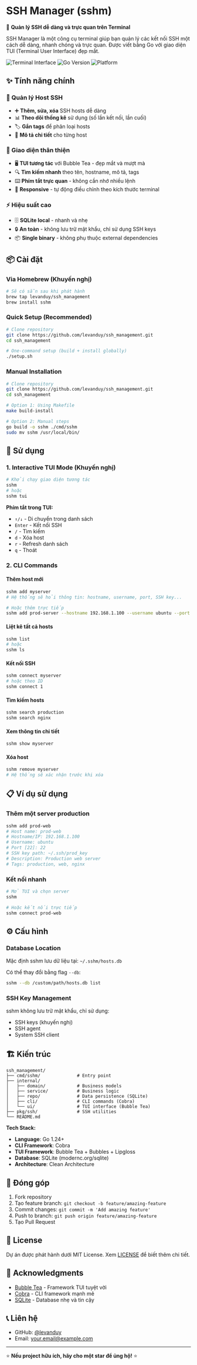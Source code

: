 # SSH Manager (sshm)

🚀 **Quản lý SSH dễ dàng và trực quan trên Terminal**

SSH Manager là một công cụ terminal giúp bạn quản lý các kết nối SSH một cách dễ dàng, nhanh chóng và trực quan. Được viết bằng Go với giao diện TUI (Terminal User Interface) đẹp mắt.

![Terminal Interface](https://img.shields.io/badge/Interface-Terminal%20TUI-blue)
![Go Version](https://img.shields.io/badge/Go-1.24+-green)
![Platform](https://img.shields.io/badge/Platform-macOS%20%7C%20Linux-lightgrey)

## ✨ Tính năng chính

### 🔗 Quản lý Host SSH
- ➕ **Thêm, sửa, xóa** SSH hosts dễ dàng
- 📊 **Theo dõi thống kê** sử dụng (số lần kết nối, lần cuối)
- 🏷️ **Gắn tags** để phân loại hosts
- 📝 **Mô tả chi tiết** cho từng host

### 🎯 Giao diện thân thiện
- 🖥️ **TUI tương tác** với Bubble Tea - đẹp mắt và mượt mà
- 🔍 **Tìm kiếm nhanh** theo tên, hostname, mô tả, tags
- ⌨️ **Phím tắt trực quan** - không cần nhớ nhiều lệnh
- 📱 **Responsive** - tự động điều chỉnh theo kích thước terminal

### ⚡ Hiệu suất cao
- 🗄️ **SQLite local** - nhanh và nhẹ
- 🔒 **An toàn** - không lưu trữ mật khẩu, chỉ sử dụng SSH keys
- 📦 **Single binary** - không phụ thuộc external dependencies

## 📦 Cài đặt

### Via Homebrew (Khuyến nghị)
```bash
# Sẽ có sẵn sau khi phát hành
brew tap levanduy/ssh_management
brew install sshm
```

### Quick Setup (Recommended)
```bash
# Clone repository
git clone https://github.com/levanduy/ssh_management.git
cd ssh_management

# One-command setup (build + install globally)
./setup.sh
```

### Manual Installation
```bash
# Clone repository
git clone https://github.com/levanduy/ssh_management.git
cd ssh_management

# Option 1: Using Makefile
make build-install

# Option 2: Manual steps
go build -o sshm ./cmd/sshm
sudo mv sshm /usr/local/bin/
```

## 🚀 Sử dụng

### 1. Interactive TUI Mode (Khuyến nghị)
```bash
# Khởi chạy giao diện tương tác
sshm
# hoặc
sshm tui
```

**Phím tắt trong TUI:**
- `↑/↓` - Di chuyển trong danh sách
- `Enter` - Kết nối SSH
- `/` - Tìm kiếm
- `d` - Xóa host
- `r` - Refresh danh sách
- `q` - Thoát

### 2. CLI Commands

#### Thêm host mới
```bash
sshm add myserver
# Hệ thống sẽ hỏi thông tin: hostname, username, port, SSH key...

# Hoặc thêm trực tiếp
sshm add prod-server --hostname 192.168.1.100 --username ubuntu --port 22
```

#### Liệt kê tất cả hosts
```bash
sshm list
# hoặc
sshm ls
```

#### Kết nối SSH
```bash
sshm connect myserver
# hoặc theo ID
sshm connect 1
```

#### Tìm kiếm hosts
```bash
sshm search production
sshm search nginx
```

#### Xem thông tin chi tiết
```bash
sshm show myserver
```

#### Xóa host
```bash
sshm remove myserver
# Hệ thống sẽ xác nhận trước khi xóa
```

## 📋 Ví dụ sử dụng

### Thêm một server production
```bash
sshm add prod-web
# Host name: prod-web
# Hostname/IP: 192.168.1.100
# Username: ubuntu
# Port [22]: 22
# SSH key path: ~/.ssh/prod_key
# Description: Production web server
# Tags: production, web, nginx
```

### Kết nối nhanh
```bash
# Mở TUI và chọn server
sshm

# Hoặc kết nối trực tiếp
sshm connect prod-web
```

## ⚙️ Cấu hình

### Database Location
Mặc định sshm lưu dữ liệu tại: `~/.sshm/hosts.db`

Có thể thay đổi bằng flag `--db`:
```bash
sshm --db /custom/path/hosts.db list
```

### SSH Key Management
sshm không lưu trữ mật khẩu, chỉ sử dụng:
- SSH keys (khuyến nghị)
- SSH agent
- System SSH client

## 🏗️ Kiến trúc

```
ssh_management/
├── cmd/sshm/              # Entry point
├── internal/
│   ├── domain/            # Business models
│   ├── service/           # Business logic  
│   ├── repo/              # Data persistence (SQLite)
│   ├── cli/               # CLI commands (Cobra)
│   └── ui/                # TUI interface (Bubble Tea)
├── pkg/ssh/               # SSH utilities
└── README.md
```

**Tech Stack:**
- **Language**: Go 1.24+
- **CLI Framework**: Cobra
- **TUI Framework**: Bubble Tea + Bubbles + Lipgloss
- **Database**: SQLite (modernc.org/sqlite)
- **Architecture**: Clean Architecture

## 🤝 Đóng góp

1. Fork repository
2. Tạo feature branch: `git checkout -b feature/amazing-feature`
3. Commit changes: `git commit -m 'Add amazing feature'`
4. Push to branch: `git push origin feature/amazing-feature`
5. Tạo Pull Request

## 📄 License

Dự án được phát hành dưới MIT License. Xem [LICENSE](LICENSE) để biết thêm chi tiết.

## 🙏 Acknowledgments

- [Bubble Tea](https://github.com/charmbracelet/bubbletea) - Framework TUI tuyệt vời
- [Cobra](https://github.com/spf13/cobra) - CLI framework mạnh mẽ
- [SQLite](https://sqlite.org/) - Database nhẹ và tin cậy

## 📞 Liên hệ

- GitHub: [@levanduy](https://github.com/levanduy)
- Email: your.email@example.com

---

⭐ **Nếu project hữu ích, hãy cho một star để ủng hộ!** ⭐ 